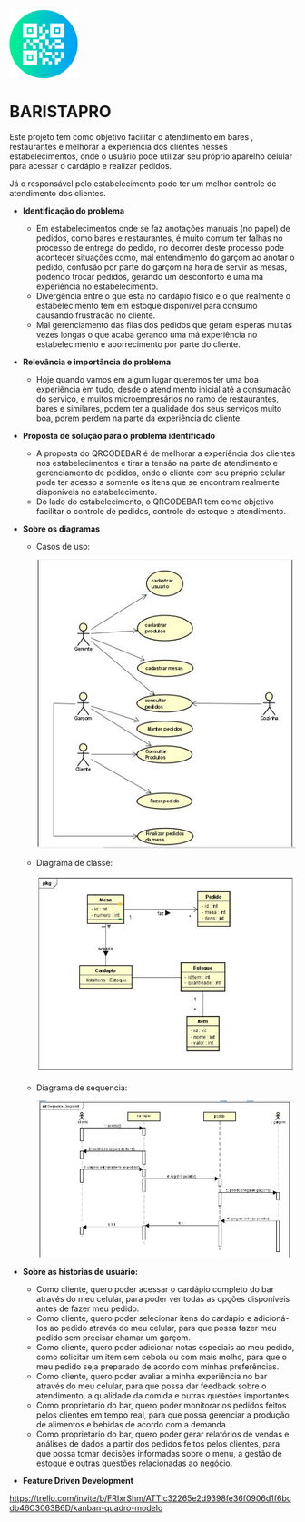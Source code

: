 ![](https://github.com/mauricom97/qrcodebar/blob/main/qr-code.png?raw=true)

# BARISTAPRO

Este projeto tem como objetivo facilitar o atendimento em bares , restaurantes e melhorar a experiência dos clientes nesses estabelecimentos, onde o usuário pode utilizar seu próprio aparelho celular para acessar o cardápio e realizar pedidos. 

Já o responsável pelo estabelecimento pode ter um melhor controle de atendimento dos clientes. 

- **Identificação do problema**
  - Em estabelecimentos onde se faz anotações manuais (no papel) de pedidos, como bares e restaurantes, é muito comum ter falhas no processo de entrega do pedido, no decorrer deste processo pode acontecer situações como, mal entendimento do garçom ao anotar o pedido, confusão por parte do garçom na hora de servir as mesas, podendo trocar pedidos, gerando um desconforto e uma má experiência no estabelecimento.
  - Divergência entre o que esta no cardápio físico e o que realmente o estabelecimento tem em estoque disponível para consumo causando frustração no cliente.
  - Mal gerenciamento das filas dos pedidos que geram esperas muitas vezes longas o que acaba gerando uma má experiência no estabelecimento e aborrecimento por parte do cliente.
- **Relevância e importância do problema**
  - Hoje quando vamos em algum lugar queremos ter uma boa experiência em tudo, desde o atendimento inicial até a consumação do serviço, e muitos microempresários no ramo de restaurantes, bares e similares, podem ter a qualidade dos seus serviços muito boa, porem perdem na parte da experiência do cliente.
- **Proposta de solução para o problema identificado**
  - A proposta do QRCODEBAR é de melhorar a experiência dos clientes nos estabelecimentos e tirar a tensão na parte de atendimento e gerenciamento de pedidos, onde o cliente com seu próprio celular pode ter acesso a somente os itens que se encontram realmente disponíveis no estabelecimento.
  - Do lado do estabelecimento, o QRCODEBAR tem como objetivo facilitar o controle de pedidos, controle de estoque e atendimento. 

- **Sobre os diagramas**

  - Casos de uso:

    ![](https://github.com/mauricom97/qrcodebar/blob/main/casosdeuso.JPG?raw=true)

  - Diagrama de classe:

    ![](https://github.com/mauricom97/qrcodebar/blob/main/diagramaclasse.JPG?raw=true)

  - Diagrama de sequencia:

    ![](https://github.com/mauricom97/qrcodebar/blob/main/diagramaSequencia.JPG?raw=true)

- **Sobre as historias de usuário:**

  - Como cliente, quero poder acessar o cardápio completo do bar através do meu celular, para poder ver todas as opções disponíveis antes de fazer meu pedido.
  - Como cliente, quero poder selecionar itens do cardápio e adicioná-los ao pedido através do meu celular, para que possa fazer meu pedido sem precisar chamar um garçom.
  - Como cliente, quero poder adicionar notas especiais ao meu pedido, como solicitar um item sem cebola ou com mais molho, para que o meu pedido seja preparado de acordo com minhas preferências.
  - Como cliente, quero poder avaliar a minha experiência no bar através do meu celular, para que possa dar feedback sobre o atendimento, a qualidade da comida e outras questões importantes.
  - Como proprietário do bar, quero poder monitorar os pedidos feitos pelos clientes em tempo real, para que possa gerenciar a produção de alimentos e bebidas de acordo com a demanda.
  - Como proprietário do bar, quero poder gerar relatórios de vendas e análises de dados a partir dos pedidos feitos pelos clientes, para que possa tomar decisões informadas sobre o menu, a gestão de estoque e outras questões relacionadas ao negócio.

- **Feature Driven Development**

https://trello.com/invite/b/FRIxrShm/ATTIc32265e2d9398fe36f0906d1f6bcdb46C3063B6D/kanban-quadro-modelo

